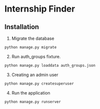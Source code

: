 # Internship Finder

## Installation

1. Migrate the database
```bash
python manage.py migrate
```

2. Run auth_groups fixture.
```bash
python manage.py loaddata auth_groups.json
```

3. Creating an admin user
```bash
python manage.py createsuperuser
```

4. Run the application
```bash
python manage.py runserver
```